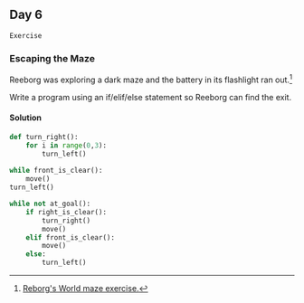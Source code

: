 ## Day 6

`Exercise`


### Escaping the Maze 
Reeborg was exploring a dark maze and the battery in its flashlight ran out.[^exercise]

Write a program using an if/elif/else statement so Reeborg can find the exit. 

#### Solution
```python  
def turn_right():
    for i in range(0,3):
        turn_left()
   
while front_is_clear():
    move()
turn_left()

while not at_goal():
    if right_is_clear():
        turn_right()
        move()
    elif front_is_clear():
        move()
    else:
        turn_left()
```

[^exercise]: [Reborg's World maze exercise.](https://reeborg.ca/reeborg.html?lang=en&mode=python&menu=worlds/menus/reeborg_intro_en.json&name=Maze&url=worlds/tutorial_en/maze1.json)